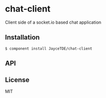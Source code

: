 
# chat-client

  Client side of a socket.io based chat application

## Installation

    $ component install JayceTDE/chat-client

## API

   

## License

  MIT

